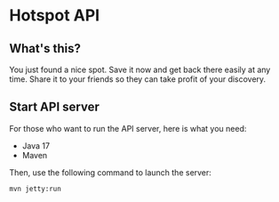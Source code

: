 # Hotspot API

## What's this?
You just found a nice spot. Save it now and get back there easily at any time. Share it to your friends so they can take profit of your discovery.

## Start API server
For those who want to run the API server, here is what you need:
* Java 17
* Maven

Then, use the following command to launch the server:
```
mvn jetty:run
```

